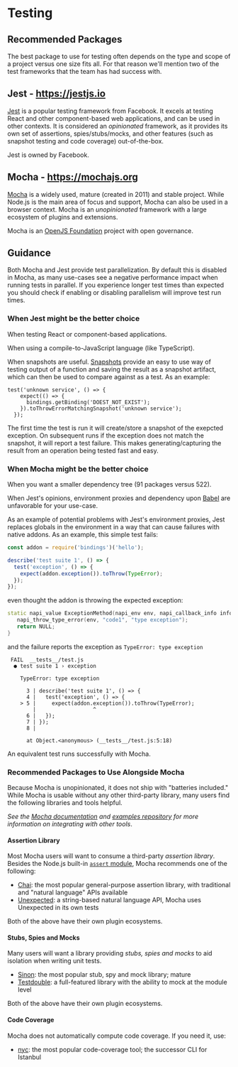 # Testing

## Recommended Packages

The best package to use for testing often depends on the type and scope of a project
versus one size fits all. For that reason we'll mention two of the test frameworks
that the team has had success with.

## Jest - <https://jestjs.io>

[Jest][] is a popular testing framework from Facebook. It excels at testing React and other
component-based web applications, and can be used in other contexts.  It is considered an
_opinionated_ framework, as it provides its own set of assertions, spies/stubs/mocks, and
other features (such as snapshot testing and code coverage) out-of-the-box.

Jest is owned by Facebook.

## Mocha - <https://mochajs.org>

[Mocha][] is a widely used, mature (created in 2011) and stable project. While Node.js
is the main area of focus and support, Mocha can also be used in a browser context.
Mocha is an _unopinionated_ framework with a large ecosystem of plugins and extensions.

Mocha is an [OpenJS Foundation][] project with open governance.

## Guidance

Both Mocha and Jest provide test parallelization. By default this is disabled in Mocha,
as many use-cases see a negative performance impact when running tests in parallel. If you
experience longer test times than expected you should check if enabling or disabling
parallelism will improve test run times.

### When Jest might be the better choice

When testing React or component-based applications.

When using a compile-to-JavaScript language (like TypeScript).

When snapshots are useful. [Snapshots][] provide an easy to use way of testing output
of a function and saving the result as a snapshot artifact, which can then be used to
compare against as a test. As an example:

```shell
test('unknown service', () => {
    expect(() => {
      bindings.getBinding('DOEST_NOT_EXIST');
    }).toThrowErrorMatchingSnapshot('unknown service');
  });
```

The first time the test is run it will create/store a snapshot of the exepcted exception.
On subsequent runs if the exception does not match the snapshot, it will report
a test failure. This makes generating/capturing the result from an operation being tested
fast and easy.

### When Mocha might be the better choice

When you want a smaller dependency tree (91 packages versus 522).

When Jest's opinions, environment proxies and dependency upon [Babel][] are unfavorable for your use-case.

As an example of potential problems with Jest's environment proxies, Jest replaces globals in the environment in a
way that can cause failures with native addons. As an example, this simple test fails:

```JavaScript
const addon = require('bindings')('hello');

describe('test suite 1', () => {
  test('exception', () => {
    expect(addon.exception()).toThrow(TypeError);
  });
});
```

even thought the addon is throwing the expected exception:

```C++
static napi_value ExceptionMethod(napi_env env, napi_callback_info info) {
   napi_throw_type_error(env, "code1", "type exception");
   return NULL;
}
```

and the failure reports the exception as `TypeError: type exception`

```shell
 FAIL  __tests__/test.js
  ● test suite 1 › exception

    TypeError: type exception

      3 | describe('test suite 1', () => {
      4 |   test('exception', () => {
    > 5 |     expect(addon.exception()).toThrow(TypeError);
        |                  ^
      6 |   });
      7 | });
      8 |

      at Object.<anonymous> (__tests__/test.js:5:18)
```

An equivalent test runs successfully with Mocha.

### Recommended Packages to Use Alongside Mocha

Because Mocha is unopinionated, it does not ship with "batteries included." While Mocha is usable
without any other third-party library, many users find the following libraries and tools helpful.

_See the [Mocha documentation][] and [examples repository][] for more information on integrating with other tools_.

#### Assertion Library

Most Mocha users will want to consume a third-party _assertion library_. Besides the Node.js
built-in [`assert` module][], Mocha recommends one of the following:

- [Chai][]: the most popular general-purpose assertion library, with traditional and "natural language" APIs available
- [Unexpected][]: a string-based natural language API, Mocha uses Unexpected in its own tests

Both of the above have their own plugin ecosystems.

#### Stubs, Spies and Mocks

Many users will want a library providing _stubs, spies and mocks_ to aid isolation when writing unit tests.

- [Sinon][]: the most popular stub, spy and mock library; mature
- [Testdouble][]: a full-featured library with the ability to mock at the module level

Both of the above have their own plugin ecosystems.

#### Code Coverage

Mocha does not automatically compute code coverage. If you need it, use:

- [nyc][]: the most popular code-coverage tool; the successor CLI for Istanbul

[`assert` module]: https://nodejs.org/api/assert.html#assert_assert
[Babel]: https://babeljs.io
[Chai]: https://www.npmjs.com/package/chai
[examples repository]: https://github.com/mochajs/mocha-examples
[Jest]: https://www.npmjs.com/package/jest
[Karma]: https://www.npmjs.com/package/karma
[Mocha documentation]: https://mochajs.org
[Mocha]: https://www.npmjs.com/package/mocha
[nyc]: https://www.npmjs.com/package/nyc
[OpenJS Foundation]: https://openjsf.org
[Protractor]: https://www.npmjs.com/package/protractor
[Sinon]: https://www.npmjs.com/package/sinon
[Testdouble]: https://www.npmjs.com/package/testdouble
[Unexpected]: https://www.npmjs.com/package/unexpected
[webdriverio]: https://www.npmjs.org/package/webdriverio
[Snapshots]: https://jestjs.io/docs/snapshot-testing 
